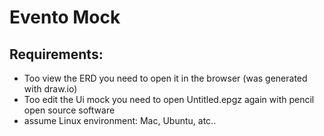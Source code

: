 # Evento Mock

## Requirements:

- Too view the ERD you need to open it in the browser (was generated with draw.io)
- Too edit the Ui mock you need to open Untitled.epgz again with pencil open source software
- assume Linux environment: Mac, Ubuntu, atc..
